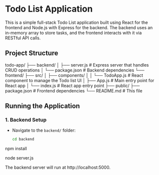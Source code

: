 # Todo List Application

This is a simple full-stack Todo List application built using React for the frontend and Node.js with Express for the backend. The backend uses an in-memory array to store tasks, and the frontend interacts with it via RESTful API calls.

## Project Structure

todo-app/ ├── backend/ │ ├── server.js # Express server that handles CRUD operations │ └── package.json # Backend dependencies └── frontend/ ├── src/ │ ├── components/ │ │ └── TodoApp.js # React component to manage the Todo list UI │ ├── App.js # Main entry point for React app │ └── index.js # React app entry point ├── public/ ├── package.json # Frontend dependencies └── README.md # This file


## Running the Application

### 1. Backend Setup
- Navigate to the `backend/` folder:
  ```bash
  cd backend

npm install

node server.js

The backend server will run at http://localhost:5000.

